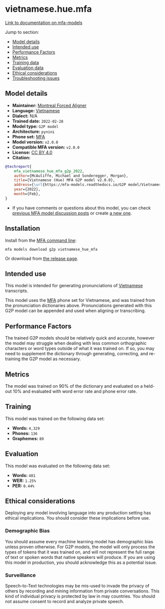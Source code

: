 
# vietnamese.hue.mfa

[Link to documentation on mfa-models](https://mfa-models.readthedocs.io/en/main/g2p/vietnamese_hue_mfa.html)

Jump to section:

- [Model details](#model-details)
- [Intended use](#intended-use)
- [Performance Factors](#performance-factors)
- [Metrics](#metrics)
- [Training data](#training-data)
- [Evaluation data](#evaluation-data)
- [Ethical considerations](#ethical-considerations)
- [Troubleshooting issues](#troubleshooting-issues)

## Model details

- **Maintainer:** [Montreal Forced Aligner](https://montreal-forced-aligner.readthedocs.io/)
- **Language:** [Vietnamese](https://en.wikipedia.org/wiki/Vietnamese_language)
- **Dialect:** N/A
- **Trained date:** `2022-02-28`
- **Model type:** `G2P model`
- **Architecture:** `pynini`
- **Phone set:** [MFA](https://mfa-models.readthedocs.io/en/refactor/mfa_phone_set.html#vietnamese)
- **Model version:** `v2.0.0`
- **Compatible MFA version:** `v2.0.0`
- **License:** [CC BY 4.0](https://github.com/MontrealCorpusTools/mfa-models/tree/main/g2p/vietnamese/hue_mfa/v2.0.0/LICENSE)
- **Citation:**

```bibtex
@techreport{
	mfa_vietnamese_hue_mfa_g2p_2022,
	author={McAuliffe, Michael and Sonderegger, Morgan},
	title={Vietnamese (Hue) MFA G2P model v2.0.0},
	address={\url{https://mfa-models.readthedocs.io/G2P model/Vietnamese/Vietnamese (Hue) MFA G2P model v2_0_0.html}},
	year={2022},
	month={Feb},
}
```

- If you have comments or questions about this model, you can check [previous MFA model discussion posts](https://github.com/MontrealCorpusTools/mfa-models/discussions?discussions_q=Vietnamese+Hue+MFA+G2P+model+v2.0.0) or create [a new one](https://github.com/MontrealCorpusTools/mfa-models/discussions/new).

## Installation

Install from the [MFA command line](https://montreal-forced-aligner.readthedocs.io/en/latest/user_guide/models/index.html):

```
mfa models download g2p vietnamese_hue_mfa
```

Or download from [the release page](https://github.com/MontrealCorpusTools/mfa-models/releases/tag/g2p-vietnamese_hue_mfa-v2.0.0).

## Intended use

This model is intended for generating pronunciations of [Vietnamese](https://en.wikipedia.org/wiki/Vietnamese_language) transcripts.

This model uses the [MFA](https://mfa-models.readthedocs.io/en/refactor/mfa_phone_set.html#vietnamese) phone set for Vietnamese, and was trained from the pronunciation dictionaries above.
Pronunciations generated with this G2P model can be appended and used when aligning or transcribing.

## Performance Factors

The trained G2P models should be relatively quick and accurate, however the model may struggle when dealing with less common orthographic characters or word types outside of what it was trained on.
If so, you may need to supplement the dictionary through generating, correcting, and re-training the G2P model as necessary.

## Metrics

The model was trained on 90% of the dictionary and evaluated on a held-out 10% and evaluated with word error rate and phone error rate.

## Training

This model was trained on the following data set:


* **Words:** `4,329`
* **Phones:** `136`
* **Graphemes:** `89`

## Evaluation

This model was evaluated on the following data set:


* **Words:** `481`
* **WER:** `1.25%`
* **PER:** `0.44%`

## Ethical considerations

Deploying any model involving language into any production setting has ethical implications. You should consider these implications before use.

### Demographic Bias

You should assume every machine learning model has demographic bias unless proven otherwise.
For G2P models, the model will only process the types of tokens that it was trained on, and will not represent the full range of text or spoken words that
native speakers will produce.
If you are using this model in production, you should acknowledge this as a potential issue.

### Surveillance

Speech-to-Text technologies may be mis-used to invade the privacy of others by recording and mining information from private conversations.
This kind of individual privacy is protected by law in may countries.
You should not assume consent to record and analyze private speech.
